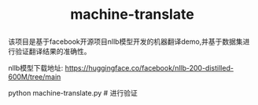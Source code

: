 #  <p align="center">machine-translate</p>
该项目是基于facebook开源项目nllb模型开发的机器翻译demo,并基于数据集进行验证翻译结果的准确性。

nllb模型下载地址: https://huggingface.co/facebook/nllb-200-distilled-600M/tree/main

python machine-translate.py # 进行验证
